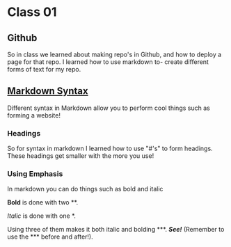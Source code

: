 # Class 01

## Github

So in class we learned about making repo's in Github, and how to deploy a page for that repo. I learned how to use markdown to-
create different forms of text for my repo.

## [Markdown Syntax](https://www.markdownguide.org/basic-syntax/#overview/)

Different syntax in Markdown allow you to perform cool things such as forming a website!

### Headings

So for syntax in markdown I learned how to use "#'s" to form headings.
These headings get smaller with the more you use!

### Using Emphasis

In markdown you can do things such as bold and italic

**Bold** is done with two **.

*Italic* is done with one *.

Using three of them makes it both italic and bolding ***.
***See!***
(Remember to use the *** before and after!).
